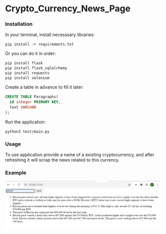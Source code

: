 # Crypto_Currency_News_Page
### Installation 
In your terminal, install necesssary libraries:
```shell
pip install -r requirements.txt
```
Or you can do it in order:
```shell
pip install flask 
pip install flask_sqlalchemy
pip install requests
pip install selenium 
```
Create a table in advance to fill it later:
```sql
CREATE TABLE Paragraphs(
  id integer PRIMARY KEY,
  text VARCHAR
);
```
Run the application:
```
python3 test/main.py
```
### Usage
To use application provide a name of a existing cryptocurrency, and after refreshing it will scrap the news related to this currency.
### Example
<p align="center">
  <img src="img/example.png" />
</p>

